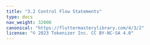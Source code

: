 ```yaml
---
title: "3.2 Control Flow Statements"
type: docs
nav_weight: 32000
canonical: "https://fluttermasterylibrary.com/4/3/2"
license: "© 2023 Tokenizer Inc. CC BY-NC-SA 4.0"
---
```

